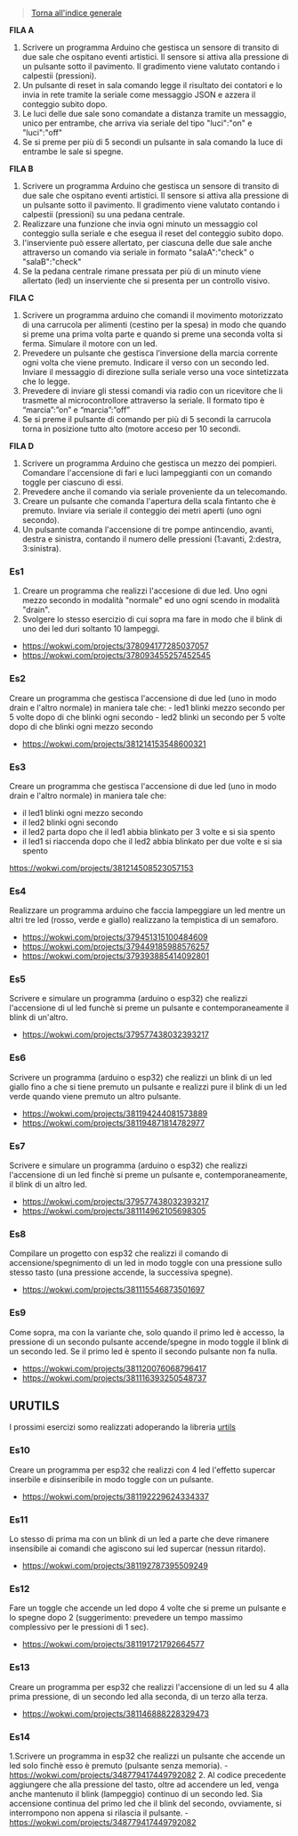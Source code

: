 >[Torna all'indice generale](index.md)

**FILA A**
1) Scrivere un programma Arduino che gestisca un sensore di transito di due sale che ospitano eventi artistici. Il sensore si attiva alla pressione di un pulsante sotto il pavimento. Il gradimento viene valutato contando i calpestii (pressioni). 
2) Un pulsante di reset in sala comando legge il risultato dei contatori e lo invia in rete tramite la seriale come messaggio JSON e azzera il conteggio subito dopo. 
3) Le luci delle due sale sono comandate a distanza tramite un messaggio, unico per entrambe, che arriva via seriale del tipo "luci":"on" e "luci":"off"
4) Se si preme per più di 5 secondi un pulsante in sala comando la luce di entrambe le sale si spegne.

**FILA B**
1) Scrivere un programma Arduino che gestisca un sensore di transito di due sale che ospitano eventi artistici. Il sensore si attiva alla pressione di un pulsante sotto il pavimento. Il gradimento viene valutato contando i calpestii (pressioni) su una pedana centrale. 
2) Realizzare una funzione che invia ogni minuto un messaggio col conteggio sulla seriale e che esegua il reset del conteggio subito dopo.
3) l'inserviente può essere allertato, per ciascuna delle due sale anche attraverso un comando via seriale in formato "salaA":"check" o "salaB":"check"
4) Se la pedana centrale rimane pressata per più di un minuto viene allertato (led) un inserviente che si presenta per un controllo visivo.

**FILA C**
1)	Scrivere un programma arduino che comandi il movimento motorizzato di una carrucola per alimenti (cestino per la spesa) in modo che quando si preme una prima volta parte e quando si preme una seconda volta si ferma. Simulare il motore con un led.
2)	Prevedere un pulsante che gestisca l’inversione della marcia corrente ogni volta che viene premuto. Indicare il verso con un secondo led. Inviare il messaggio di direzione sulla seriale verso una voce sintetizzata che lo legge.
3)	Prevedere di inviare gli stessi comandi via radio con un ricevitore che li trasmette al microcontrollore attraverso la seriale. Il formato tipo è “marcia”:”on” e “marcia”:”off”
4)	Se si preme il pulsante di comando per più di 5 secondi la carrucola torna in posizione tutto alto (motore acceso per 10 secondi.

**FILA D**
1) Scrivere un programma Arduino che gestisca un mezzo dei pompieri. Comandare l'accensione di fari e luci lampeggianti con un comando toggle per ciascuno di essi. 
2) Prevedere anche il comando via seriale proveniente da un telecomando.
3)  Creare un pulsante che comanda l'apertura della scala fintanto che è premuto. Inviare via seriale il conteggio dei metri aperti (uno ogni secondo).
4) Un pulsante comanda l'accensione di tre pompe antincendio, avanti, destra e sinistra, contando il numero delle pressioni (1:avanti, 2:destra, 3:sinistra).


### **Es1**
1) Creare un programma che realizzi l'accesione di due led. Uno ogni mezzo secondo in modalità "normale" ed uno ogni scendo in modalità "drain".
2) Svolgere lo stesso esercizio di cui sopra ma fare in modo che il blink di uno dei led duri soltanto 10 lampeggi.
- https://wokwi.com/projects/378094177285037057
- https://wokwi.com/projects/378093455257452545

### **Es2**
Creare un programma che gestisca l'accensione di due led (uno in modo drain e l'altro normale) in maniera tale che:
    - led1 blinki mezzo secondo per 5 volte dopo di che blinki ogni secondo
    - led2 blinki un secondo per 5 volte dopo di che blinki ogni mezzo secondo
  
  - https://wokwi.com/projects/381214153548600321

### **Es3**  
Creare un programma che gestisca l'accensione di due led (uno in modo drain e l'altro normale) in maniera tale che:
  - il led1 blinki ogni mezzo secondo
  - il led2 blinki ogni secondo
  - il led2 parta dopo che il led1 abbia blinkato per 3 volte e si sia spento
  - il led1 si riaccenda dopo che il led2 abbia blinkato per due volte e si sia spento
    
https://wokwi.com/projects/381214508523057153

### **Es4**
Realizzare un programma arduino che faccia lampeggiare un led mentre un altri tre led (rosso, verde e giallo) realizzano la tempistica di un semaforo.
- https://wokwi.com/projects/379451315100484609
- https://wokwi.com/projects/379449185988576257
- https://wokwi.com/projects/379393885414092801
  
### **Es5**
Scrivere e simulare un programma (arduino o esp32) che realizzi l'accensione di ul led funchè si preme un pulsante e contemporaneamente il blink di un'altro.
- https://wokwi.com/projects/379577438032393217

### **Es6**
Scrivere un programma (arduino o esp32) che realizzi un blink di un led giallo fino a che si tiene premuto un pulsante e realizzi pure il blink di un led verde quando viene premuto un altro pulsante.
- https://wokwi.com/projects/381194244081573889
- https://wokwi.com/projects/381194871814782977

### **Es7**
Scrivere e simulare un programma (arduino o esp32) che realizzi l'accensione di un led finchè si preme un pulsante e, contemporaneamente, il blink di un altro led.
- https://wokwi.com/projects/379577438032393217
- https://wokwi.com/projects/381114962105698305

### **Es8**
Compilare un progetto con esp32 che realizzi il comando di accensione/spegnimento di un led in modo toggle con una pressione sullo stesso tasto (una pressione accende, la successiva spegne).
- https://wokwi.com/projects/381115546873501697
  
### **Es9**
Come sopra, ma con la variante che, solo quando il primo led è accesso, la pressione di un secondo pulsante accende/spegne in modo toggle il blink di un secondo led. Se il primo led è spento il secondo pulsante non fa nulla.
- https://wokwi.com/projects/381120076068796417
- https://wokwi.com/projects/381116393250548737

## **URUTILS**
I prossimi esercizi somo realizzati adoperando la libreria [urtils](urutils.h)

### **Es10**
Creare un programma per esp32 che realizzi con 4 led l'effetto supercar inserbile e disinseribile in modo toggle con un pulsante.
- https://wokwi.com/projects/381192229624334337
  
### **Es11**
Lo stesso di prima ma con un blink di un led a parte che deve rimanere insensibile ai comandi che agiscono sui led supercar (nessun ritardo).
- https://wokwi.com/projects/381192787395509249
  
### **Es12**
Fare un toggle che accende un led dopo 4 volte che si preme un pulsante e lo spegne dopo 2 (suggerimento: prevedere un tempo massimo complessivo per le pressioni di 1 sec).
- https://wokwi.com/projects/381191721792664577

### **Es13**
Creare un programma per esp32 che realizzi l'accensione di un led su 4 alla prima pressione, di un secondo led alla seconda, di un terzo alla terza. 
- https://wokwi.com/projects/381146888228329473

### **Es14**
1.Scrivere un programma in esp32 che realizzi un pulsante che accende un led solo finchè esso è premuto (pulsante senza memoria). 
    - https://wokwi.com/projects/348779417449792082
2. Al codice precedente aggiungere che alla pressione del tasto, oltre ad accendere un led, venga anche mantenuto il blink (lampeggio) continuo di un secondo led. Sia accensione continua del primo led che il blink del secondo, ovviamente, si interrompono non appena si rilascia il pulsante.
    - https://wokwi.com/projects/348779417449792082
  
  
